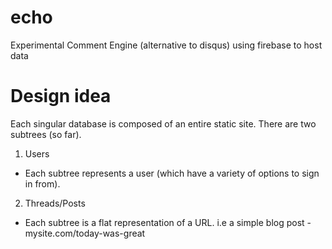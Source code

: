 # echo
Experimental Comment Engine (alternative to disqus) using firebase to host data

# Design idea
Each singular database is composed of an entire static site. There are two subtrees (so far).

1. Users
- Each subtree represents a user (which have a variety of options to sign in from).
2. Threads/Posts
- Each subtree is a flat representation of a URL. i.e a simple blog post - mysite.com/today-was-great
